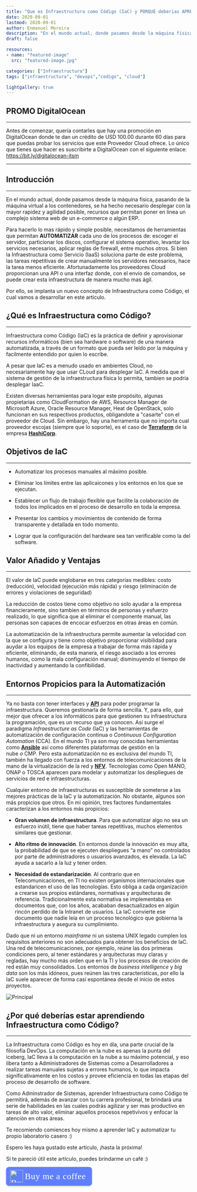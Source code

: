 ```yaml
---
title: "Que es Infraestructura como Código (IaC) y PORQUÉ deberias APRENDERLO"
date: 2020-09-01
lastmod: 2020-09-01
author: Enmanuel Moreira
description: "En el mundo actual, donde pasamos desde la máquina física, pasando de la máquina virtual a los contenedores, se ha hecho necesario desplegar con la mayor rapidez y agilidad posible, recursos que permitan poner en linea un complejo sistema web de un e-commerce o algún ERP."
draft: false

resources:
- name: "featured-image"
  src: "featured-image.jpg"

categories: ["Infraestructura"]
tags: ["infraestructura", "devops","codigo", "cloud"]

lightgallery: true
---
```


<!--more-->

## PROMO DigitalOcean

***

Antes de comenzar, quería contarles que hay una promoción en DigitalOcean donde te dan un crédito de USD 100.00 durante 60 días para que puedas probar los servicios que este Proveedor Cloud ofrece. Lo único que tienes que hacer es suscribirte a DigitalOcean con el siguiente enlace: <https://bit.ly/digitalocean-itsm>

***

## Introducción

***

En el mundo actual, donde pasamos desde la máquina física, pasando de la máquina virtual a los contenedores, se ha hecho necesario desplegar con la mayor rapidez y agilidad posible, recursos que permitan poner en linea un complejo sistema web de un e-commerce o algún ERP.  

Para hacerlo lo mas rápido y simple posible, necesitamos de herramientas que permitan **AUTOMATIZAR** cada uno de los procesos de: escoger el servidor, particionar los discos, configurar el sistema operativo, levantar los servicios necesarios, aplicar reglas de firewall, entre muchos otros. Si bien la Infraestructura como Servicio (IaaS) soluciona parte de este problema, las tareas repetitivas de crear manualmente los servidores necesarios, hace la tarea menos eficiente. Afortunadamente los proveedores Cloud proporcionan una API o una interfaz donde, con el envío de comandos, se puede crear esta infraestructura de manera mucho mas ágil.  

Por ello, se implanta un nuevo concepto de Infraestructura como Código, el cual vamos a desarrollar en este articulo.  

## ¿Qué es Infraestructura como Código?

***

Infraestructura como Código (IaC) es la práctica de definir y aprovisionar recursos informáticos (bien sea hardware o software) de una manera automatizada, a través de un formato que pueda ser leído por la máquina y facilmente entendido por quien lo escribe.  

A pesar que IaC es a menudo usado en ambientes Cloud, no necesariamente hay que usar CLoud para desplegar IaC. A medida que el sistema de gestión de la infraestructura física lo permita, tambien se podría desplegar IaaC.  

Existen diversas herramientas para logar este propósito, algunas propietarias como CloudFormation de AWS, Resource Manager de Microsoft Azure, Oracle Resource Manager, Heat de OpenStack, solo funcionan en sus respectivos productos, obligandote a "casarte" con el proveedor de Cloud. Sin embargo, hay una herramenta que no importa cual proveedor escojas (siempre que lo soporte), es el caso de **[Terraform](https://www.terraform.io)** de la empresa **[HashiCorp](https://www.hashicorp.com/)**.  

## Objetivos de IaC

***

- Automatizar los procesos manuales al máximo posible.  
  
- Eliminar los límites entre las aplicaicones y los entornos en los que se ejecutan.  

- Establecer un flujo de trabajo flexible que facilite la colaboración de todos los implicados en el proceso de desarrollo en toda la empresa.  

- Presentar los cambios y movimientos de contenido de forma transparente y detallada en todo momento.  

- Lograr que la configuración del hardware sea tan verificable como la del software.  

## Valor Añadido y Ventajas

***

El valor de IaC puede englobarse en tres categorias medibles: costo (reducción), velocidad (ejecución más rápida) y riesgo (eliminación de errores y violaciones de seguridad)

La reducción de costos tiene como objetivo no solo ayudar a la empresa financieramente, sino tambien en términos de personas y esfuerzo realizado, lo que significa que al eliminar el componente manual, las personas son capaces de encocar esfuerzos en otras áreas en común.  

La automatización de la infraestructura permite aumentar la velocidad con la que se configura y tiene como objetivo proporcionar visibilidad para auydar a los equipos de la empresa a trabajar de forma más rápida y eficiente, eliminando, de esta manera, el riesgo asociado a los errores humanos, como la mala configuración manual; disminuyendo el tiempo de inactividad y aumentando la confibilidad.  

## Entornos Propicios para la Automatización

***

Ya no basta con tener interfaces y **[API](https://es.wikipedia.org/wiki/Interfaz_de_programaci%C3%B3n_de_aplicaciones)** para poder programar la infraestructura. Queremos gestionarla de forma sencilla. Y, para ello, qué mejor que ofrecer a los informáticos para que gestionen su infraestructura la programación, que es un recurso que ya conocen. Así surge el paradigma *Infraestructure as Code* (IaC) y las herramientas de automatización de configuración continua o *Continuous Configuration Automation* (CCA). En el mundo TI ya son muy conocidas herramientas como **[Ansible](https://ansible.com/)** así como diferentes plataformas de gestión en la nube *o* CMP. Pero esta automatización no es exclusiva del mundo TI, también ha llegado con fuerza a los entornos de telecomunicaciones de la mano de la virtualización de la red y **[NFV](https://es.wikipedia.org/wiki/Virtualizaci%C3%B3n_de_funciones_de_red)**. Tecnologías como Open MANO, ONAP o TOSCA aparecen para modelar y automatizar los despliegues de servicios de red e infraestructuras.  

Cualquier entorno de infraestructuras es susceptible de someterse a las mejores prácticas de la IaC y la automatización. No obstante, algunos son más propicios que otros. En mi opinión, tres factores fundamentales caracterizan a los entornos más propicios:  

- **Gran volumen de infraestructura**. Para que automatizar algo no sea un esfuerzo inútil, tiene que haber tareas repetitivas, muchos elementos similares que gestionar.  
  
- **Alto ritmo de innovación**. En entornos donde la innovación es muy alta, la probabilidad de que se ejecuten despliegues “a mano” no controlados por parte de administradores o usuarios avanzados, es elevada. La IaC ayuda a sacarlo a la luz y tener orden.  
  
- **Necesidad de estandarización**. Al contrario que en Telecomunicaciones, en TI no existen organismos internacionales que estandaricen el uso de las tecnologías. Esto obliga a cada organización a crearse sus propios estándares, normativas y arquitecturas de referencia. Tradicionalmente esta normativa se implementaba en documentos que, con los años, acababan desactualizados en algún rincón perdido de la Intranet de usuarios. La IaC convierte ese documento que nadie leía en un proceso tecnológico que gobierna la infraestructura y asegura su cumplimiento.  

Dado que ni un entorno *mainframe* ni un sistema UNIX legado cumplen los requisitos anteriores no son adecuados para obtener los beneficios de IaC. Una red de telecomunicaciones, por ejemplo, reúne las dos primeras condiciones pero, al tener estándares y arquitecturas muy claras y regladas, hay mucho más orden que en la TI y los procesos de creación de red están muy consolidados. Los entornos de *business intelligence* y *big data* son los más idóneos, pues reúnen las tres características, por ello la IaC suele aparecer de forma casi espontánea desde el inicio de estos proyectos.  

![Principal](/images/por-que-aprender-iac/imagen1.png)

## ¿Por qué deberías estar aprendiendo Infraestructura como Código?

***

La Infraestructura como Código es hoy en día, una parte crucial de la filosofía DevOps. La computación en la nube es apenas la punta del iceberg, IaC lleva a la computación en la nube a su máximo potencial, y eso libera tanto a Administradores de Sistemas como a Desarrolladores a realizar tareas manuales sujetas a errores humanos, lo que impacta significativamente en los costos y provee eficiencia en todas las etapas del proceso de desarrollo de software.  

Como Adminstrador de Sistemas, aprender Infraestructura como Código te permitirá, además de avanzar con tu carrera profesional, te brindará una serie de habilidades en las cuales podrás agilizar y ser mas productivo en tareas de alto valor, eliminar aquellos procesos repetivivos y enfocar la atención en otras áreas.  

Te recomiendo comiences hoy mismo a aprender IaC y automatizar tu propio laboratorio casero :)  

Espero les haya gustado este artículo, ¡hasta la próxima!

Si te pareció útil este artículo, puedes brindarme un café :)

<style>.bmc-button img{height: 34px !important;width: 35px !important;margin-bottom: 1px !important;box-shadow: none !important;border: none !important;vertical-align: middle !important;}.bmc-button{padding: 7px 15px 7px 10px !important;line-height: 35px !important;height:51px !important;text-decoration: none !important;display:inline-flex !important;color:#ffffff !important;background-color:#5F7FFF !important;border-radius: 8px !important;border: 1px solid transparent !important;font-size: 24px !important;letter-spacing: 0.6px !important;box-shadow: 0px 1px 2px rgba(190, 190, 190, 0.5) !important;-webkit-box-shadow: 0px 1px 2px 2px rgba(190, 190, 190, 0.5) !important;margin: 0 auto !important;font-family:'Cookie', cursive !important;-webkit-box-sizing: border-box !important;box-sizing: border-box !important;}.bmc-button:hover, .bmc-button:active, .bmc-button:focus {-webkit-box-shadow: 0px 1px 2px 2px rgba(190, 190, 190, 0.5) !important;text-decoration: none !important;box-shadow: 0px 1px 2px 2px rgba(190, 190, 190, 0.5) !important;opacity: 0.85 !important;color:#ffffff !important;}</style><link href="https://fonts.googleapis.com/css?family=Cookie" rel="stylesheet"><a class="bmc-button" target="_blank" href="https://www.buymeacoffee.com/enmanuelmoreira"><img src="https://cdn.buymeacoffee.com/buttons/bmc-new-btn-logo.svg" alt="Buy me a coffee"><span style="margin-left:5px;font-size:24px !important;">Buy me a coffee</span></a>
